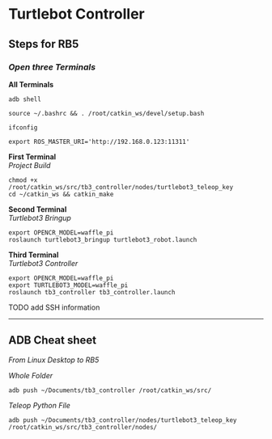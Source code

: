 # Turtlebot Controller
## **Steps for RB5**  
### _Open three Terminals_  
**All Terminals**
```shell
adb shell
```
```shell
source ~/.bashrc && . /root/catkin_ws/devel/setup.bash
```
```shell
ifconfig
```
```shell
export ROS_MASTER_URI='http://192.168.0.123:11311'
```

**First Terminal**  
*Project Build*

```shell
chmod +x /root/catkin_ws/src/tb3_controller/nodes/turtlebot3_teleop_key
cd ~/catkin_ws && catkin_make
```

**Second Terminal**  
*Turtlebot3 Bringup*

```shell
export OPENCR_MODEL=waffle_pi
roslaunch turtlebot3_bringup turtlebot3_robot.launch
```


**Third Terminal**  
*Turtlebot3 Controller*

```shell
export OPENCR_MODEL=waffle_pi
export TURTLEBOT3_MODEL=waffle_pi
roslaunch tb3_controller tb3_controller.launch
```

TODO add SSH information

____________________________________________________________________
## **ADB Cheat sheet**
*From Linux Desktop to RB5*

*Whole Folder*  
```shell
adb push ~/Documents/tb3_controller /root/catkin_ws/src/
```

*Teleop Python File*  
```shell
adb push ~/Documents/tb3_controller/nodes/turtlebot3_teleop_key /root/catkin_ws/src/tb3_controller/nodes/
```
